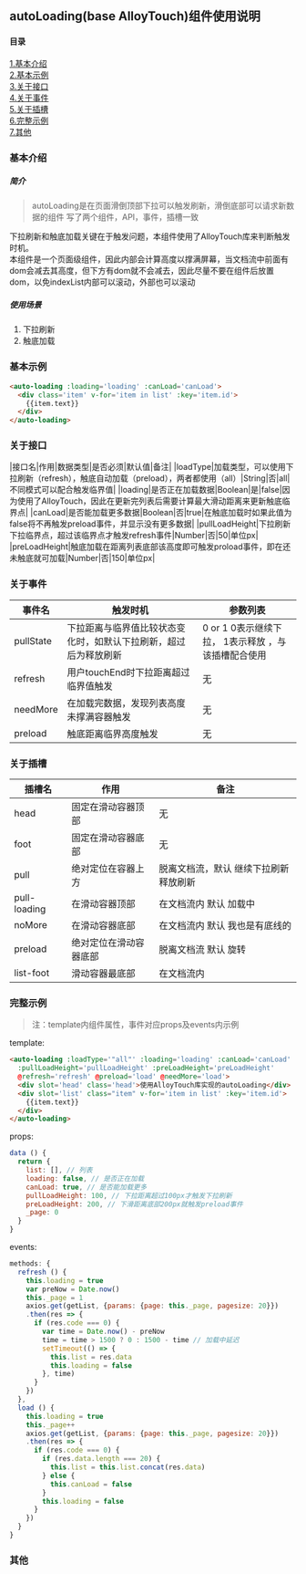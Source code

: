 ## autoLoading(base AlloyTouch)组件使用说明
#### 目录
[1.基本介绍](#基本介绍)  
[2.基本示例](#基本示例)  
[3.关于接口](#关于接口)  
[4.关于事件](#关于事件)  
[5.关于插槽](#关于插槽)  
[6.完整示例](#完整示例)  
[7.其他](#其他)  

### 基本介绍
##### 简介
> autoLoading是在页面滑倒顶部下拉可以触发刷新，滑倒底部可以请求新数据的组件
写了两个组件，API，事件，插槽一致

下拉刷新和触底加载关键在于触发问题，本组件使用了AlloyTouch库来判断触发时机。  
本组件是一个页面级组件，因此内部会计算高度以撑满屏幕，当文档流中前面有dom会减去其高度，但下方有dom就不会减去，因此尽量不要在组件后放置dom，以免indexList内部可以滚动，外部也可以滚动

##### 使用场景
1. 下拉刷新
2. 触底加载

### 基本示例
```html
<auto-loading :loading='loading' :canLoad='canLoad'>
  <div class='item' v-for='item in list' :key='item.id'>
    {{item.text}}
  </div>
</auto-loading>
```

### 关于接口
|接口名|作用|数据类型|是否必须|默认值|备注|
|loadType|加载类型，可以使用下拉刷新（refresh），触底自动加载（preload），两者都使用（all）|String|否|all|不同模式可以配合触发临界值|
|loading|是否正在加载数据|Boolean|是|false|因为使用了AlloyTouch，因此在更新完列表后需要计算最大滑动距离来更新触底临界点|
|canLoad|是否能加载更多数据|Boolean|否|true|在触底加载时如果此值为false将不再触发preload事件，并显示没有更多数据|
|pullLoadHeight|下拉刷新下拉临界点，超过该临界点才触发refresh事件|Number|否|50|单位px|
|preLoadHeight|触底加载在距离列表底部该高度即可触发proload事件，即在还未触底就可加载|Number|否|150|单位px|

### 关于事件
|事件名|触发时机|参数列表|
|---|---|---|
|pullState|下拉距离与临界值比较状态变化时，如默认下拉刷新，超过后为释放刷新|0 or 1 0表示继续下拉， 1表示释放 ，与该插槽配合使用|
|refresh|用户touchEnd时下拉距离超过临界值触发|无|
|needMore|在加载完数据，发现列表高度未撑满容器触发|无|
|preload|触底距离临界高度触发|无|

### 关于插槽
|插槽名|作用|备注|
|---|---|---|
|head|固定在滑动容器顶部|无|
|foot|固定在滑动容器底部|无|
|pull|绝对定位在容器上方|脱离文档流，默认 继续下拉刷新 释放刷新|
|pull-loading|在滑动容器顶部|在文档流内 默认 加载中|
|noMore|在滑动容器底部|在文档流内 默认 我也是有底线的|
|preload|绝对定位在滑动容器底部|脱离文档流 默认 旋转|
|list-foot|滑动容器最底部|在文档流内|

### 完整示例
> 注：template内组件属性，事件对应props及events内示例

template:
```html
<auto-loading :loadType='"all"' :loading='loading' :canLoad='canLoad'
  :pullLoadHeight='pullLoadHeight' :preLoadHeight='preLoadHeight'
  @refresh='refresh' @preload='load' @needMore='load'>
  <div slot='head' class='head'>使用AlloyTouch库实现的autoLoading</div>
  <div slot='list' class="item" v-for='item in list' :key='item.id'>
    {{item.text}}
  </div>
</auto-loading>
```

props:
```javaScript
data () {
  return {
    list: [], // 列表
    loading: false, // 是否正在加载
    canLoad: true, // 是否能加载更多
    pullLoadHeight: 100, // 下拉距离超过100px才触发下拉刷新
    preLoadHeight: 200, // 下滑距离底部200px就触发preload事件
    _page: 0
  }
}
```

events:
```javaScript
methods: {
  refresh () {
    this.loading = true
    var preNow = Date.now()
    this._page = 1
    axios.get(getList, {params: {page: this._page, pagesize: 20}})
    .then(res => {
      if (res.code === 0) {
        var time = Date.now() - preNow
        time = time > 1500 ? 0 : 1500 - time // 加载中延迟
        setTimeout(() => {
          this.list = res.data
          this.loading = false
        }, time)
      }
    })
  },
  load () {
    this.loading = true
    this._page++
    axios.get(getList, {params: {page: this._page, pagesize: 20}})
    .then(res => {
      if (res.code === 0) {
        if (res.data.length === 20) {
          this.list = this.list.concat(res.data)
        } else {
          this.canLoad = false
        }
        this.loading = false
      }
    })
  }
}
```


### 其他

